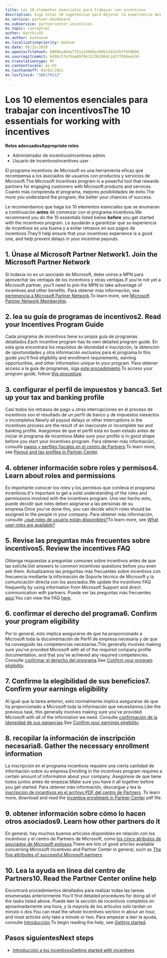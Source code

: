 ```yaml
---
title: Los 10 elementos esenciales para trabajar con incentivos
description: Siga estas 10 sugerencias para mejorar la experiencia del programa de incentivos y recibir los pagos antes.
ms.service: partner-dashboard
ms.subservice: partnercenter-incentives
ms.topic: conceptual
author: Karthic83
ms.author: kashanum
ms.localizationpriority: medium
ms.date: 09/15/2020
ms.openlocfilehash: 6000ba464a7751a159d8a390b13d2af6ffb59894
ms.sourcegitcommit: 6498c57e75aa097861523b206dc142f789deeb36
ms.translationtype: MT
ms.contentlocale: es-ES
ms.lasthandoff: 04/02/2021
ms.locfileid: "106179112"
---
```

# <a name="the-10-essentials-for-working-with-incentives"></a><span data-ttu-id="9aa8d-103">Los 10 elementos esenciales para trabajar con incentivos</span><span class="sxs-lookup"><span data-stu-id="9aa8d-103">The 10 essentials for working with incentives</span></span>

<span data-ttu-id="9aa8d-104">**Roles adecuados**</span><span class="sxs-lookup"><span data-stu-id="9aa8d-104">**Appropriate roles**</span></span>

- <span data-ttu-id="9aa8d-105">Administrador de incentivos</span><span class="sxs-lookup"><span data-stu-id="9aa8d-105">Incentives admin</span></span>
- <span data-ttu-id="9aa8d-106">Usuario de incentivos</span><span class="sxs-lookup"><span data-stu-id="9aa8d-106">Incentives user</span></span>

<span data-ttu-id="9aa8d-107">El programa incentivos de Microsoft es una herramienta eficaz que recompensa a los asociados de usuarios con productos y servicios de Microsoft.</span><span class="sxs-lookup"><span data-stu-id="9aa8d-107">The Microsoft Incentives program is a powerful tool that rewards partners for engaging customers with Microsoft products and services.</span></span> <span data-ttu-id="9aa8d-108">Cuanto más comprenda el programa, mejores posibilidades de éxito.</span><span class="sxs-lookup"><span data-stu-id="9aa8d-108">The more you understand the program, the better your chances of success.</span></span>

<span data-ttu-id="9aa8d-109">Le recomendamos que haga los 10 elementos esenciales que se enumeran a continuación **antes** de comenzar con el programa incentivos.</span><span class="sxs-lookup"><span data-stu-id="9aa8d-109">We recommend you do the 10 essentials listed below **before** you get started with the incentives program.</span></span> <span data-ttu-id="9aa8d-110">Le ayudarán a garantizar que su experiencia de incentivos es una buena y a evitar retrasos en sus pagos de incentivos.</span><span class="sxs-lookup"><span data-stu-id="9aa8d-110">They’ll help ensure that your incentives experience is a good one, and help prevent delays in your incentive payouts.</span></span>

## <a name="1-join-the-microsoft-partner-network"></a><span data-ttu-id="9aa8d-111">1. Únase al Microsoft Partner Network</span><span class="sxs-lookup"><span data-stu-id="9aa8d-111">1. Join the Microsoft Partner Network</span></span>

<span data-ttu-id="9aa8d-112">Si todavía no es un asociado de Microsoft, debe unirse a MPN para aprovechar las ventajas de los incentivos y otras ventajas.</span><span class="sxs-lookup"><span data-stu-id="9aa8d-112">If you’re not yet a Microsoft partner, you’ll need to join the MPN to take advantage of incentives and other benefits.</span></span> <span data-ttu-id="9aa8d-113">Para obtener más información, vea [pertenencia a Microsoft Partner Network](https://partner.microsoft.com/membership).</span><span class="sxs-lookup"><span data-stu-id="9aa8d-113">To learn more, see [Microsoft Partner Network Membership](https://partner.microsoft.com/membership).</span></span>

## <a name="2-read-your-incentives-program-guide"></a><span data-ttu-id="9aa8d-114">2. lea su guía de programas de incentivos</span><span class="sxs-lookup"><span data-stu-id="9aa8d-114">2. Read your Incentives Program Guide</span></span>

<span data-ttu-id="9aa8d-115">Cada programa de incentivos tiene su propia guía de programas detallados.</span><span class="sxs-lookup"><span data-stu-id="9aa8d-115">Each incentive program has its own detailed program guide.</span></span> <span data-ttu-id="9aa8d-116">En esta guía encontrará los requisitos de idoneidad e inscripción, la obtención de oportunidades y otra información exclusiva para el programa.</span><span class="sxs-lookup"><span data-stu-id="9aa8d-116">In this guide you'll find eligibility and enrollment requirements, earning opportunities, and other information unique to your program.</span></span> <span data-ttu-id="9aa8d-117">Para obtener acceso a la guía de programas, siga [este procedimiento](incentives-determined-your-program-eligibility.md#determining-your-program-eligibility).</span><span class="sxs-lookup"><span data-stu-id="9aa8d-117">To access your program guide, follow [this procedure](incentives-determined-your-program-eligibility.md#determining-your-program-eligibility).</span></span>

## <a name="3-set-up-your-tax-and-banking-profile"></a><span data-ttu-id="9aa8d-118">3. configurar el perfil de impuestos y banca</span><span class="sxs-lookup"><span data-stu-id="9aa8d-118">3. Set up your tax and banking profile</span></span>

<span data-ttu-id="9aa8d-119">Casi todos los retrasos de pago u otras interrupciones en el proceso de incentivos son el resultado de un perfil de banco y de impuestos inexactos o incompletos.</span><span class="sxs-lookup"><span data-stu-id="9aa8d-119">Nearly all payout delays or other interruptions in the incentives process are the result of an inaccurate or incomplete tax and banking profile.</span></span> <span data-ttu-id="9aa8d-120">Asegúrese de que el perfil está en buen estado antes de iniciar el programa de incentivos.</span><span class="sxs-lookup"><span data-stu-id="9aa8d-120">Make sure your profile is in good shape before you start your incentives program.</span></span> <span data-ttu-id="9aa8d-121">Para obtener más información, consulte [pagos y perfiles fiscales en el centro de Partners](incentives-create-and-manage-your-payout-and-tax-profiles.md).</span><span class="sxs-lookup"><span data-stu-id="9aa8d-121">To learn more, see [Payout and tax profiles in Partner Center](incentives-create-and-manage-your-payout-and-tax-profiles.md).</span></span>

## <a name="4-learn-about-roles-and-permissions"></a><span data-ttu-id="9aa8d-122">4. obtener información sobre roles y permisos</span><span class="sxs-lookup"><span data-stu-id="9aa8d-122">4. Learn about roles and permissions</span></span>

<span data-ttu-id="9aa8d-123">Es importante conocer los roles y los permisos que conlleva el programa incentivos.</span><span class="sxs-lookup"><span data-stu-id="9aa8d-123">It's important to get a solid understanding of the roles and permissions involved with the incentives program.</span></span> <span data-ttu-id="9aa8d-124">Una vez hecho esto, puede decidir qué roles deben asignarse a las personas de su empresa.</span><span class="sxs-lookup"><span data-stu-id="9aa8d-124">Once you've done this, you can decide which roles should be assigned to the people in your company.</span></span> <span data-ttu-id="9aa8d-125">Para obtener más información, consulte [¿qué roles de usuario están disponibles?](incentives-faq.md#what-user-roles-are-available)</span><span class="sxs-lookup"><span data-stu-id="9aa8d-125">To learn more, see [What user roles are available?](incentives-faq.md#what-user-roles-are-available)</span></span>

## <a name="5-review-the-incentives-faq"></a><span data-ttu-id="9aa8d-126">5. Revise las preguntas más frecuentes sobre incentivos</span><span class="sxs-lookup"><span data-stu-id="9aa8d-126">5. Review the incentives FAQ</span></span>

<span data-ttu-id="9aa8d-127">Obtenga respuestas a preguntas comunes sobre incentivos antes de que las solicite.</span><span class="sxs-lookup"><span data-stu-id="9aa8d-127">Get answers to common incentives questions before you even ask them.</span></span> <span data-ttu-id="9aa8d-128">Actualizamos las preguntas más frecuentes sobre incentivos con frecuencia mediante la información de Soporte técnico de Microsoft y la comunicación directa con los asociados.</span><span class="sxs-lookup"><span data-stu-id="9aa8d-128">We update the incentives FAQ frequently by using information from Microsoft Support and direct communication with partners.</span></span> <span data-ttu-id="9aa8d-129">Puede ver las preguntas más frecuentes [aquí](incentives-faq.md).</span><span class="sxs-lookup"><span data-stu-id="9aa8d-129">You can view the FAQ [here](incentives-faq.md).</span></span>

## <a name="6-confirm-your-program-eligibility"></a><span data-ttu-id="9aa8d-130">6. confirmar el derecho del programa</span><span class="sxs-lookup"><span data-stu-id="9aa8d-130">6. Confirm your program eligibility</span></span>

<span data-ttu-id="9aa8d-131">Por lo general, esto implica asegurarse de que ha proporcionado a Microsoft toda la documentación de Perfil de empresa necesaria y de que ha conseguido las competencias necesarias.</span><span class="sxs-lookup"><span data-stu-id="9aa8d-131">This generally involves making sure you’ve provided Microsoft with all of the required company profile documentation, and that you’ve achieved any required competencies.</span></span> <span data-ttu-id="9aa8d-132">Consulte [confirmar el derecho del programa](incentives-determined-your-program-eligibility.md).</span><span class="sxs-lookup"><span data-stu-id="9aa8d-132">See [Confirm your program eligibility](incentives-determined-your-program-eligibility.md).</span></span>

## <a name="7-confirm-your-earnings-eligibility"></a><span data-ttu-id="9aa8d-133">7. Confirme la elegibilidad de sus beneficios</span><span class="sxs-lookup"><span data-stu-id="9aa8d-133">7. Confirm your earnings eligibility</span></span>

<span data-ttu-id="9aa8d-134">Al igual que la tarea anterior, esto normalmente implica asegurarse de que ha proporcionado a Microsoft toda la información que necesitamos.</span><span class="sxs-lookup"><span data-stu-id="9aa8d-134">Like the previous task, this generally involves making sure you’ve provided Microsoft with all of the information we need.</span></span> <span data-ttu-id="9aa8d-135">Consulte [confirmación de la idoneidad de sus ganancias](incentives-confirm-your-earnings-eligibility.md).</span><span class="sxs-lookup"><span data-stu-id="9aa8d-135">See [Confirm your earnings eligibility](incentives-confirm-your-earnings-eligibility.md).</span></span>

## <a name="8-gather-the-necessary-enrollment-information"></a><span data-ttu-id="9aa8d-136">8. recopilar la información de inscripción necesaria</span><span class="sxs-lookup"><span data-stu-id="9aa8d-136">8. Gather the necessary enrollment information</span></span>

<span data-ttu-id="9aa8d-137">La inscripción en el programa incentivos requiere una cierta cantidad de información sobre su empresa.</span><span class="sxs-lookup"><span data-stu-id="9aa8d-137">Enrolling in the incentives program requires a certain amount of information about your company.</span></span> <span data-ttu-id="9aa8d-138">Asegúrese de que tiene todos juntos antes de empezar.</span><span class="sxs-lookup"><span data-stu-id="9aa8d-138">Make sure you have it all together before you get started.</span></span> <span data-ttu-id="9aa8d-139">Para obtener más información, descargue y lea la [inscripción de incentivos en el archivo PDF del centro de Partners](https://assetsprod.microsoft.com/partner-center-incentives-enrollment.pdf) .</span><span class="sxs-lookup"><span data-stu-id="9aa8d-139">To learn more, download and read the [Incentive enrollment in Partner Center](https://assetsprod.microsoft.com/partner-center-incentives-enrollment.pdf) pdf file.</span></span>

## <a name="9-learn-how-other-partners-do-it"></a><span data-ttu-id="9aa8d-140">9. obtener información sobre cómo lo hacen otros asociados</span><span class="sxs-lookup"><span data-stu-id="9aa8d-140">9. Learn how other partners do it</span></span>

<span data-ttu-id="9aa8d-141">En general, hay muchos buenos artículos disponibles en relación con los incentivos y el centro de Partners de Microsoft, como [los cinco atributos de asociados de Microsoft exitosos](https://www.microsoft.com/en-us/us-partner-blog/2019/08/29/the-five-attributes-of-successful-microsoft-partners/).</span><span class="sxs-lookup"><span data-stu-id="9aa8d-141">There are lots of good articles available concerning Microsoft incentives and Partner Center in general, such as [The five attributes of successful Microsoft partners](https://www.microsoft.com/en-us/us-partner-blog/2019/08/29/the-five-attributes-of-successful-microsoft-partners/).</span></span>

## <a name="10-read-the-partner-center-online-help"></a><span data-ttu-id="9aa8d-142">10. Lea la ayuda en línea del centro de Partners</span><span class="sxs-lookup"><span data-stu-id="9aa8d-142">10. Read the Partner Center online help</span></span>

<span data-ttu-id="9aa8d-143">Encontrará procedimientos detallados para realizar todas las tareas enumeradas anteriormente.</span><span class="sxs-lookup"><span data-stu-id="9aa8d-143">You’ll find detailed procedures for doing all of the tasks listed above.</span></span> <span data-ttu-id="9aa8d-144">Puede leer la sección de incentivos completos en aproximadamente una hora, y la mayoría de los artículos solo tardan un minuto o dos.</span><span class="sxs-lookup"><span data-stu-id="9aa8d-144">You can read the whole Incentives section in about an hour, and most articles only take a minute or two.</span></span> <span data-ttu-id="9aa8d-145">Para empezar a leer la ayuda, consulte [Introducción](incentives-get-started-intro.md).</span><span class="sxs-lookup"><span data-stu-id="9aa8d-145">To begin reading the help, see [Getting started](incentives-get-started-intro.md).</span></span>

## <a name="next-steps"></a><span data-ttu-id="9aa8d-146">Pasos siguientes</span><span class="sxs-lookup"><span data-stu-id="9aa8d-146">Next steps</span></span>

- [<span data-ttu-id="9aa8d-147">Introducción a los incentivos</span><span class="sxs-lookup"><span data-stu-id="9aa8d-147">Getting started with incentives</span></span>](incentives-get-started-intro.md)
